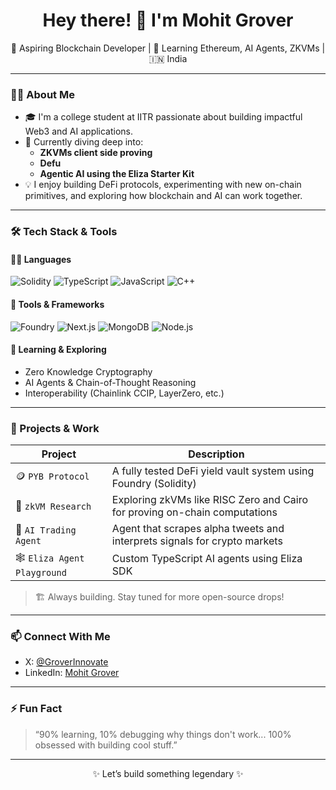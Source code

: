 <h1 align="center">Hey there! 👋 I'm Mohit Grover</h1>

<p align="center">
  🚀 Aspiring Blockchain Developer | 🧠 Learning Ethereum, AI Agents, ZKVMs | 🇮🇳 India
</p>

---

### 👨‍💻 About Me

- 🎓 I'm a college student at IITR passionate about building impactful Web3 and AI applications.
- 🧱 Currently diving deep into:
  - **ZKVMs client side proving**
  - **Defu**
  - **Agentic AI using the Eliza Starter Kit**
- 💡 I enjoy building DeFi protocols, experimenting with new on-chain primitives, and exploring how blockchain and AI can work together.

---

### 🛠️ Tech Stack & Tools

#### 👨‍💻 Languages
![Solidity](https://img.shields.io/badge/-Solidity-363636?style=flat&logo=solidity)
![TypeScript](https://img.shields.io/badge/-TypeScript-3178C6?style=flat&logo=typescript)
![JavaScript](https://img.shields.io/badge/-JavaScript-F7DF1E?style=flat&logo=javascript)
![C++](https://img.shields.io/badge/-C++-00599C?style=flat&logo=c%2B%2B)

#### 🔧 Tools & Frameworks
![Foundry](https://img.shields.io/badge/-Foundry-black?style=flat&logo=foundry)
![Next.js](https://img.shields.io/badge/-Next.js-000000?style=flat&logo=next.js)
![MongoDB](https://img.shields.io/badge/-MongoDB-47A248?style=flat&logo=mongodb)
![Node.js](https://img.shields.io/badge/-Node.js-339933?style=flat&logo=node.js)

#### 🧠 Learning & Exploring
- Zero Knowledge Cryptography
- AI Agents & Chain-of-Thought Reasoning
- Interoperability (Chainlink CCIP, LayerZero, etc.)

---

### 🚀 Projects & Work

| Project | Description |
|--------|-------------|
| 🪙 `PYB Protocol` | A fully tested DeFi yield vault system using Foundry (Solidity) |
| 📜 `zkVM Research` | Exploring zkVMs like RISC Zero and Cairo for proving on-chain computations |
| 🧠 `AI Trading Agent` | Agent that scrapes alpha tweets and interprets signals for crypto markets |
| 🕸️ `Eliza Agent Playground` | Custom TypeScript AI agents using Eliza SDK |

> 🏗️ Always building. Stay tuned for more open-source drops!

---

### 📫 Connect With Me

- X: [@GroverInnovate](https://x.com/GroverInnovate)
- LinkedIn: [Mohit Grover](https://www.linkedin.com/in/mohit-grover-38bb68311)

---

### ⚡ Fun Fact

> “90% learning, 10% debugging why things don't work... 100% obsessed with building cool stuff.”

---

<p align="center">✨ Let’s build something legendary ✨</p>

<!--
**groverInnovate/groverInnovate** is a ✨ _special_ ✨ repository because its `README.md` (this file) appears on your GitHub profile.

Here are some ideas to get you started:

- 🔭 I’m currently working on ...
- 🌱 I’m currently learning ...
- 👯 I’m looking to collaborate on ...
- 🤔 I’m looking for help with ...
- 💬 Ask me about ...
- 📫 How to reach me: ...
- 😄 Pronouns: ...
- ⚡ Fun fact: ...
-->

